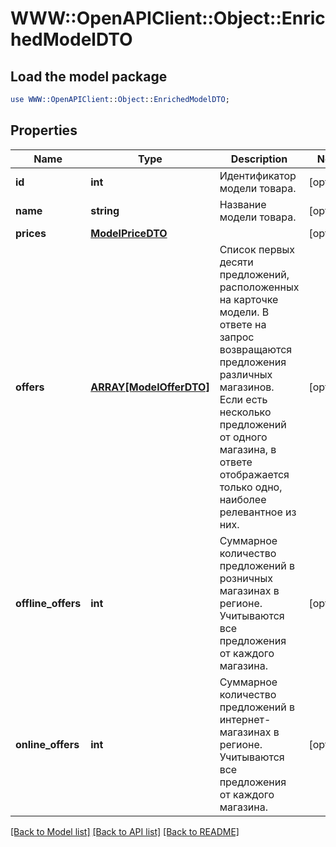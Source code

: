 # WWW::OpenAPIClient::Object::EnrichedModelDTO

## Load the model package
```perl
use WWW::OpenAPIClient::Object::EnrichedModelDTO;
```

## Properties
Name | Type | Description | Notes
------------ | ------------- | ------------- | -------------
**id** | **int** | Идентификатор модели товара. | [optional] 
**name** | **string** | Название модели товара. | [optional] 
**prices** | [**ModelPriceDTO**](ModelPriceDTO.md) |  | [optional] 
**offers** | [**ARRAY[ModelOfferDTO]**](ModelOfferDTO.md) | Список первых десяти предложений, расположенных на карточке модели.  В ответе на запрос возвращаются предложения различных магазинов. Если есть несколько предложений от одного магазина, в ответе отображается только одно, наиболее релевантное из них.  | [optional] 
**offline_offers** | **int** | Суммарное количество предложений в розничных магазинах в регионе. Учитываются все предложения от каждого магазина. | [optional] 
**online_offers** | **int** | Суммарное количество предложений в интернет-магазинах в регионе. Учитываются все предложения от каждого магазина. | [optional] 

[[Back to Model list]](../README.md#documentation-for-models) [[Back to API list]](../README.md#documentation-for-api-endpoints) [[Back to README]](../README.md)


